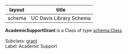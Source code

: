 | layout| title |
| ------------- |:-------------:|
| schema     | UC Davis Library Schema    |

**AcademicSupportGrant** is a Class of type [schema:Class](http://schema.org/Class). <br /> 
 <br /> 
Subclass: [grant](http://schema.library.ucdavis.edu/grant)<br /> Label: Academic Support<br /> 
